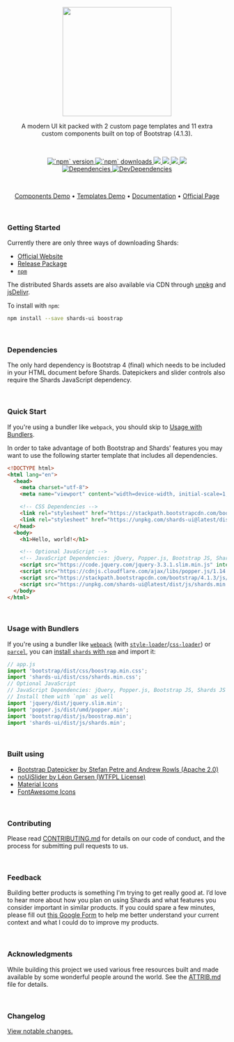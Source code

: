 <p align="center">
<img src="logo.jpg" width="250" />
</p>

<p align="center">
A modern UI kit packed with 2 custom page templates and 11 extra <br />custom components built on top of Bootstrap (4.1.3).
</p>

<br />

<p align="center">
  <a href="https://www.npmjs.com/package/shards-ui">
    <img src="https://img.shields.io/npm/v/shards-ui.svg" alt="`npm` version"/>
  </a>
  <a href="https://www.npmjs.com/package/shards-ui">
    <img src="https://img.shields.io/npm/dm/shards-ui.svg" alt="`npm` downloads"/>
  </a>
  <a href="#">
    <img src="https://img.shields.io/badge/Size-14.05_kb_min/gz-brightgreen.svg" />
  </a>
  <a href="#">
    <img src="https://img.shields.io/badge/License-MIT-brightgreen.svg" />
  </a>
  <a href="https://twitter.com/intent/tweet?url=https://designrevision.com/downloads/shards&text=I%20love%20the%20free%20Shards%20UI%20kit%20based%20on%20%23bootstrap%20by%20%40DesignRevision%20%23ui%20%23kit%20%23freebie%20">
    <img src="https://img.shields.io/twitter/url/http/shields.io.svg?style=social" />
  </a>
  <a href="https://twitter.com/designrevision">
    <img src="https://img.shields.io/twitter/follow/DesignRevision.svg?style=social&label=Follow" />
  </a>
  <br/>
  <a href="https://david-dm.org/DesignRevision/shards-ui">
    <img src="https://img.shields.io/david/DesignRevision/shards-ui.svg" alt="Dependencies"/>
  </a>
  <a href="https://david-dm.org/DesignRevision/shards-ui?type=dev">
    <img src="https://img.shields.io/david/dev/DesignRevision/shards-ui.svg" alt="DevDependencies"/>
  </a>
</p>

<br />

<p align="center">
  <a href="https://designrevision.com/demo/shards/">Components Demo</a> •
  <a href="https://designrevision.com/demo/shards/#extras">Templates Demo</a> •
  <a href="https://designrevision.com/docs/shards">Documentation</a> •
  <a href="https://designrevision.com/downloads/shards/">Official Page</a>
</p>

<br />


### Getting Started

Currently there are only three ways of downloading Shards:

* [Official Website](https://designrevision.com/download/shards)
* [Release Package](https://github.com/DesignRevision/shards-ui/releases)
* [`npm`](https://www.npmjs.com/package/shards-ui)

The distributed Shards assets are also available via CDN through [unpkg](https://unpkg.com/shards-ui@latest/) and [jsDelivr](https://cdn.jsdelivr.net/npm/shards-ui@latest/).

To install with `npm`:

```bash
npm install --save shards-ui boostrap
```

<br />

### Dependencies

The only hard dependency is Bootstrap 4 (final) which needs to be included in your HTML document before Shards. Datepickers and slider controls also require the Shards JavaScript dependency.

<br />

### Quick Start

If you're using a bundler like `webpack`, you should skip to [Usage with Bundlers](#usage-with-bundlers).

In order to take advantage of both Bootstrap and Shards' features you may want to use the following starter template that includes all dependencies.

```html
<!DOCTYPE html>
<html lang="en">
  <head>
    <meta charset="utf-8">
    <meta name="viewport" content="width=device-width, initial-scale=1, shrink-to-fit=no">

    <!-- CSS Dependencies -->
    <link rel="stylesheet" href="https://stackpath.bootstrapcdn.com/bootstrap/4.1.3/css/bootstrap.min.css" integrity="sha384-MCw98/SFnGE8fJT3GXwEOngsV7Zt27NXFoaoApmYm81iuXoPkFOJwJ8ERdknLPMO" crossorigin="anonymous">
    <link rel="stylesheet" href="https://unpkg.com/shards-ui@latest/dist/css/shards.min.css">
  </head>
  <body>
    <h1>Hello, world!</h1>

    <!-- Optional JavaScript -->
    <!-- JavaScript Dependencies: jQuery, Popper.js, Bootstrap JS, Shards JS -->
    <script src="https://code.jquery.com/jquery-3.3.1.slim.min.js" integrity="sha384-q8i/X+965DzO0rT7abK41JStQIAqVgRVzpbzo5smXKp4YfRvH+8abtTE1Pi6jizo" crossorigin="anonymous"></script>
    <script src="https://cdnjs.cloudflare.com/ajax/libs/popper.js/1.14.3/umd/popper.min.js" integrity="sha384-ZMP7rVo3mIykV+2+9J3UJ46jBk0WLaUAdn689aCwoqbBJiSnjAK/l8WvCWPIPm49" crossorigin="anonymous"></script>
    <script src="https://stackpath.bootstrapcdn.com/bootstrap/4.1.3/js/bootstrap.min.js" integrity="sha384-ChfqqxuZUCnJSK3+MXmPNIyE6ZbWh2IMqE241rYiqJxyMiZ6OW/JmZQ5stwEULTy" crossorigin="anonymous"></script>
    <script src="https://unpkg.com/shards-ui@latest/dist/js/shards.min.js"></script>
  </body>
</html>
```

<br />

### Usage with Bundlers

If you're using a bundler like [`webpack`](https://webpack.js.org) (with [`style-loader`](https://github.com/webpack-contrib/style-loader)/[`css-loader`](https://github.com/webpack-contrib/css-loader)) or [`parcel`](https://parceljs.org), you can [install `shards` with `npm`](#getting-started) and import it:

```javascript
// app.js
import 'bootstrap/dist/css/boostrap.min.css';
import 'shards-ui/dist/css/shards.min.css';
// Optional JavaScript
// JavaScript Dependencies: jQuery, Popper.js, Bootstrap JS, Shards JS
// Install them with `npm` as well
import 'jquery/dist/jquery.slim.min';
import 'popper.js/dist/umd/popper.min';
import 'bootstrap/dist/js/boostrap.min';
import 'shards-ui/dist/js/shards.min';
```

<br/>

### Built using

* [Bootstrap Datepicker by Stefan Petre and Andrew Rowls (Apache 2.0)](https://github.com/uxsolutions/bootstrap-datepicker)
* [noUiSlider by Léon Gersen (WTFPL License)](https://refreshless.com/nouislider/download/)
* [Material Icons](http://material.io/icons)
* [FontAwesome Icons](http://fontawesome.io)

<br />

### Contributing

Please read [CONTRIBUTING.md](CONTRIBUTING.md) for details on our code of conduct, and the process for submitting pull requests to us.

<br />

### Feedback

Building better products is something I'm trying to get really good at. I’d love to hear more about how you plan on using Shards and what features you consider important in similar products. If you could spare a few minutes, please fill out [this Google Form](https://docs.google.com/forms/d/e/1FAIpQLScyj8F-fyVlb-AAeM-UFXSpDgrfdC81yWm1BNF8_gVCpXN8jw/viewform?usp=sf_link) to help me better understand your current context and what I could do to improve my products.

<br />

### Acknowledgments

While building this project we used various free resources built and made
available by some wonderful people around the world. See the [ATTRIB.md](ATTRIB.md) file for details.

<br />

### Changelog

[View notable changes.](CHANGELOG.md)
